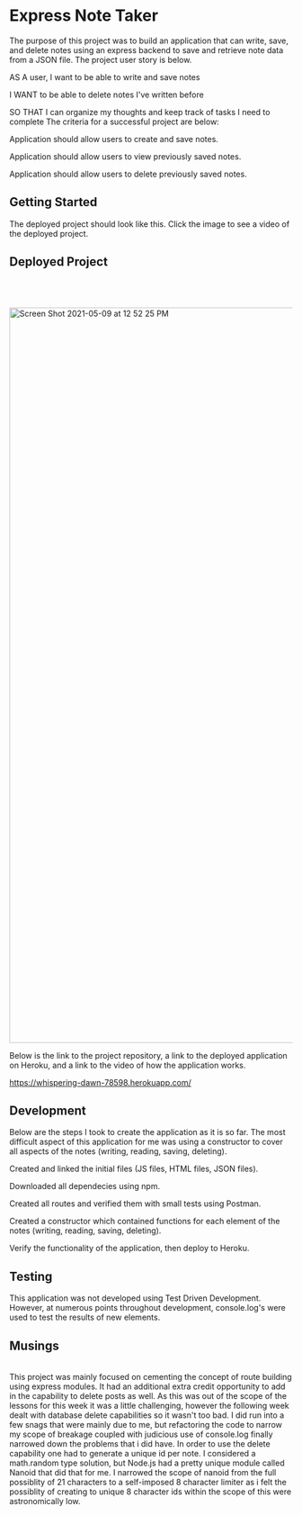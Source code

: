 # Express Note Taker

The purpose of this project was to build an application that can write, save, and delete notes using an express backend to save and retrieve note data from a JSON file. The project user story is below.

AS A user, I want to be able to write and save notes

I WANT to be able to delete notes I've written before

SO THAT I can organize my thoughts and keep track of tasks I need to complete
The criteria for a successful project are below:

Application should allow users to create and save notes.

Application should allow users to view previously saved notes.

Application should allow users to delete previously saved notes.

## Getting Started
The deployed project should look like this. Click the image to see a video of the deployed project.

##  Deployed Project

</br></br></br> <img width="1307" alt="Screen Shot 2021-05-09 at 12 52 25 PM" src="https://user-images.githubusercontent.com/78673754/117567617-7bfa9e00-b0c5-11eb-8f9b-3c4d66b7a62b.png">

Below is the link to the project repository, a link to the deployed application on Heroku, and a link to the video of how the application works.


https://whispering-dawn-78598.herokuapp.com/


##  Development
Below are the steps I took to create the application as it is so far. The most difficult aspect of this application for me was using a constructor to cover all aspects of the notes (writing, reading, saving, deleting).

Created and linked the initial files (JS files, HTML files, JSON files).

Downloaded all dependecies using npm.

Created all routes and verified them with small tests using Postman.

Created a constructor which contained functions for each element of the notes (writing, reading, saving, deleting).

Verify the functionality of the application, then deploy to Heroku.

##  Testing
This application was not developed using Test Driven Development. However, at numerous points throughout development, console.log's were used to test the results of new elements.


##  Musings
</br> This project was mainly focused on cementing the concept of route building using express modules. It had an additional extra credit opportunity to add in the capability to delete posts as well. As this was out of the scope of the lessons for this week it was a little challenging, however the following week dealt with database delete capabilities so it wasn't too bad. I did run into a few snags that were mainly due to me, but refactoring the code to narrow my scope of breakage coupled with judicious use of console.log finally narrowed down the problems that i did have. In order to use the delete capability one had to generate a unique id per note. I considered a math.random type solution, but Node.js had a pretty unique module called Nanoid that did that for me. I narrowed the scope of nanoid from the full possiblity of 21 characters to a self-imposed 8 character limiter as i felt the possiblity of creating to unique 8 character ids within the scope of this were astronomically low. 

